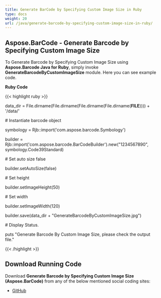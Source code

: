 ```yaml
---
title: Generate BarCode by Specifying Custom Image Size in Ruby
type: docs
weight: 20
url: /java/generate-barcode-by-specifying-custom-image-size-in-ruby/
---
```


## **Aspose.BarCode - Generate Barcode by Specifying Custom Image Size**
To Generate Barcode by Specifying Custom Image Size using **Aspose.Barcode Java for Ruby**, simply invoke **GenerateBarcodeByCustomImageSize** module. Here you can see example code.

**Ruby Code**

{{< highlight ruby >}}

 data_dir = File.dirname(File.dirname(File.dirname(File.dirname(__FILE__)))) + '/data/'



\# Instantiate barcode object

symbology = Rjb::import('com.aspose.barcode.Symbology')

builder = Rjb::import('com.aspose.barcode.BarCodeBuilder').new("1234567890", symbology.Code39Standard)

\# Set auto size false

builder.setAutoSize(false)

\# Set height

builder.setImageHeight(50)

\# Set width

builder.setImageWidth(120)

builder.save(data_dir + "GenerateBarcodeByCustomImageSize.jpg")

\# Display Status.

puts "Generate Barcode By Custom Image Size, please check the output file."

{{< /highlight >}}
## **Download Running Code**
Download **Generate Barcode by Specifying Custom Image Size (Aspose.BarCode)** from any of the below mentioned social coding sites:

- [GitHub](https://github.com/aspose-barcode/Aspose.BarCode-for-Java/blob/master/Plugins/Aspose_Barcode_Java_for_Ruby/lib/asposebarcodejava/BarcodeImage/generatebarcodebycustomimagesize.rb)

